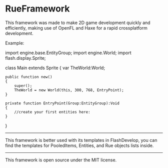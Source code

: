 RueFramework
============

This framework was made to make 2D game development quickly and efficiently, making use of OpenFL and Haxe for a rapid crossplatform development.


Example:

import engine.base.EntityGroup;
import engine.World;
import flash.display.Sprite;

class Main extends Sprite 
{
	var TheWorld:World;
	
	public function new() 
	{
		super();	
		TheWorld = new World(this, 300, 768, EntryPoint);
	}
	
	private function EntryPoint(Group:EntityGroup):Void
	{
		//create your first entities here:
	}
}


--------------------------------------------------------------------------------

This framework is better used with its templates in FlashDevelop, you can find the templates for PooledItems, Entities, and Rue objects lists inside.

--------------------------------------------------------------------------------


This framework is open source under the MIT license.
